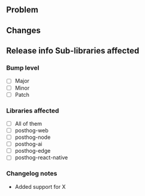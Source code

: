 ## Problem

<!-- Who are we building for, what are their needs, why is this important? -->

## Changes

<!-- What is changed and what information would be useful to a reviewer? -->

## Release info Sub-libraries affected

### Bump level

<!-- Please mark what level of change this is. -->

- [ ] Major
- [ ] Minor
- [ ] Patch

### Libraries affected

<!-- Please mark which libraries will require a version bump. -->

- [ ] All of them
- [ ] posthog-web
- [ ] posthog-node
- [ ] posthog-ai
- [ ] posthog-edge
- [ ] posthog-react-native

### Changelog notes

<!-- Add notes here that should be added to the changelogs. -->

- Added support for X
